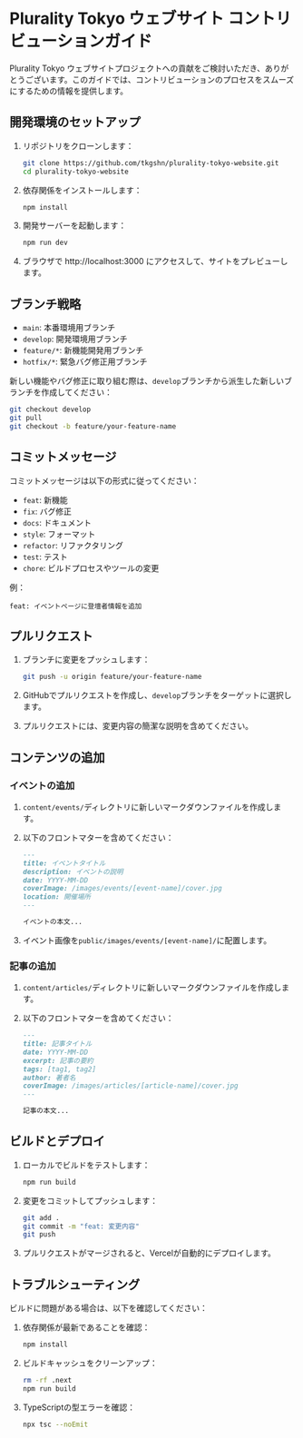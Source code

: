 # Plurality Tokyo ウェブサイト コントリビューションガイド

Plurality Tokyo ウェブサイトプロジェクトへの貢献をご検討いただき、ありがとうございます。このガイドでは、コントリビューションのプロセスをスムーズにするための情報を提供します。

## 開発環境のセットアップ

1. リポジトリをクローンします：
   ```bash
   git clone https://github.com/tkgshn/plurality-tokyo-website.git
   cd plurality-tokyo-website
   ```

2. 依存関係をインストールします：
   ```bash
   npm install
   ```

3. 開発サーバーを起動します：
   ```bash
   npm run dev
   ```

4. ブラウザで http://localhost:3000 にアクセスして、サイトをプレビューします。

## ブランチ戦略

- `main`: 本番環境用ブランチ
- `develop`: 開発環境用ブランチ
- `feature/*`: 新機能開発用ブランチ
- `hotfix/*`: 緊急バグ修正用ブランチ

新しい機能やバグ修正に取り組む際は、`develop`ブランチから派生した新しいブランチを作成してください：

```bash
git checkout develop
git pull
git checkout -b feature/your-feature-name
```

## コミットメッセージ

コミットメッセージは以下の形式に従ってください：

- `feat`: 新機能
- `fix`: バグ修正
- `docs`: ドキュメント
- `style`: フォーマット
- `refactor`: リファクタリング
- `test`: テスト
- `chore`: ビルドプロセスやツールの変更

例：
```
feat: イベントページに登壇者情報を追加
```

## プルリクエスト

1. ブランチに変更をプッシュします：
   ```bash
   git push -u origin feature/your-feature-name
   ```

2. GitHubでプルリクエストを作成し、`develop`ブランチをターゲットに選択します。

3. プルリクエストには、変更内容の簡潔な説明を含めてください。

## コンテンツの追加

### イベントの追加

1. `content/events/`ディレクトリに新しいマークダウンファイルを作成します。
2. 以下のフロントマターを含めてください：

   ```markdown
   ---
   title: イベントタイトル
   description: イベントの説明
   date: YYYY-MM-DD
   coverImage: /images/events/[event-name]/cover.jpg
   location: 開催場所
   ---

   イベントの本文...
   ```

3. イベント画像を`public/images/events/[event-name]/`に配置します。

### 記事の追加

1. `content/articles/`ディレクトリに新しいマークダウンファイルを作成します。
2. 以下のフロントマターを含めてください：

   ```markdown
   ---
   title: 記事タイトル
   date: YYYY-MM-DD
   excerpt: 記事の要約
   tags: [tag1, tag2]
   author: 著者名
   coverImage: /images/articles/[article-name]/cover.jpg
   ---

   記事の本文...
   ```

## ビルドとデプロイ

1. ローカルでビルドをテストします：
   ```bash
   npm run build
   ```

2. 変更をコミットしてプッシュします：
   ```bash
   git add .
   git commit -m "feat: 変更内容"
   git push
   ```

3. プルリクエストがマージされると、Vercelが自動的にデプロイします。

## トラブルシューティング

ビルドに問題がある場合は、以下を確認してください：

1. 依存関係が最新であることを確認：
   ```bash
   npm install
   ```

2. ビルドキャッシュをクリーンアップ：
   ```bash
   rm -rf .next
   npm run build
   ```

3. TypeScriptの型エラーを確認：
   ```bash
   npx tsc --noEmit
   ```
